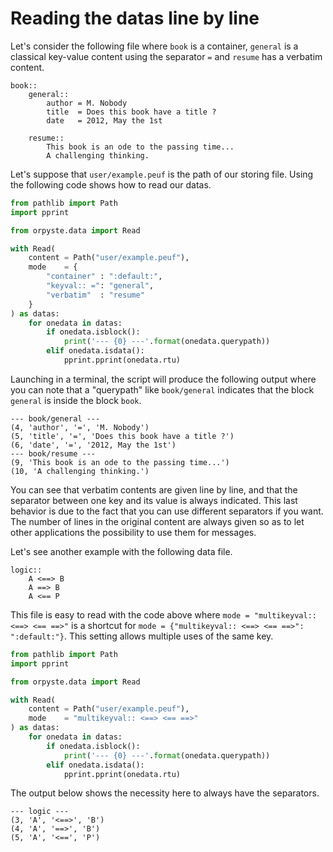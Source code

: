 Reading the datas line by line
==============================

Let's consider the following file where `book` is a container, `general` is a classical key-value content using the separator `=` and `resume` has a verbatim content.  

```
book::
    general::
        author = M. Nobody
        title  = Does this book have a title ?
        date   = 2012, May the 1st

    resume::
        This book is an ode to the passing time...
        A challenging thinking.
```


Let's suppose that `user/example.peuf` is the path of our storing file. Using the following code shows how to read our datas.

```python
from pathlib import Path
import pprint

from orpyste.data import Read

with Read(
    content = Path("user/example.peuf"),
    mode    = {
        "container" : ":default:",
        "keyval:: =": "general",
        "verbatim"  : "resume"
    }
) as datas:
    for onedata in datas:
        if onedata.isblock():
            print('--- {0} ---'.format(onedata.querypath))
        elif onedata.isdata():
            pprint.pprint(onedata.rtu)
```

Launching in a terminal, the script will produce the following output where you can note that a "querypath" like `book/general` indicates that the block `general` is inside the block `book`.

```
--- book/general ---
(4, 'author', '=', 'M. Nobody')
(5, 'title', '=', 'Does this book have a title ?')
(6, 'date', '=', '2012, May the 1st')
--- book/resume ---
(9, 'This book is an ode to the passing time...')
(10, 'A challenging thinking.')
```

You can see that verbatim contents are given line by line, and that the separator between one key and its value is always indicated. This last behavior is due to the fact that you can use different separators if you want.
The number of lines in the original content are always given so as to let other applications the possibility to use them for messages.


Let's see another example with the following data file.

```
logic::
    A <==> B
    A ==> B
    A <== P
```

This file is easy to read with the code above where `mode = "multikeyval:: <==> <== ==>"` is a shortcut for `mode = {"multikeyval:: <==> <== ==>": ":default:"}`. This setting allows multiple uses of the same key.

```python
from pathlib import Path
import pprint

from orpyste.data import Read

with Read(
    content = Path("user/example.peuf"),
    mode    = "multikeyval:: <==> <== ==>"
) as datas:
    for onedata in datas:
        if onedata.isblock():
            print('--- {0} ---'.format(onedata.querypath))
        elif onedata.isdata():
            pprint.pprint(onedata.rtu)
```

The output below shows the necessity here to always have the separators.

```
--- logic ---
(3, 'A', '<==>', 'B')
(4, 'A', '==>', 'B')
(5, 'A', '<==', 'P')
```
